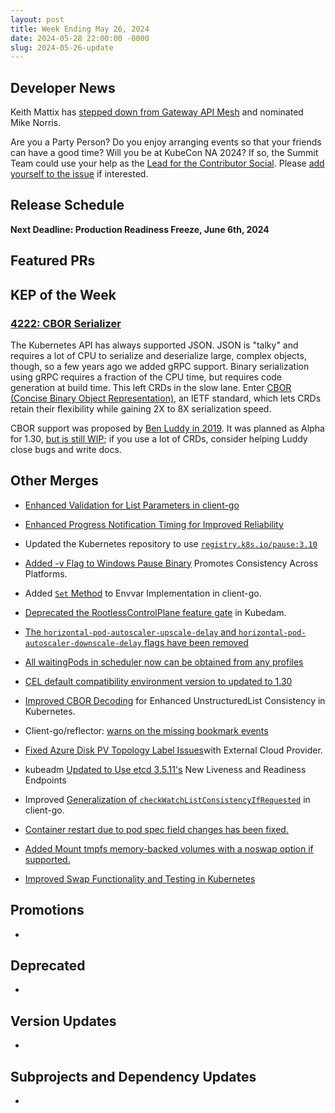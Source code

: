 ```yaml
---
layout: post
title: Week Ending May 26, 2024
date: 2024-05-28 22:00:00 -0000
slug: 2024-05-26-update
---
```


## Developer News

Keith Mattix has [stepped down from Gateway API Mesh](https://groups.google.com/a/kubernetes.io/g/dev/c/NJpW7VNmVpg) and nominated Mike Norris.

Are you a Party Person?  Do you enjoy arranging events so that your friends can have a good time?  Will you be at KubeCon NA 2024?  If so, the Summit Team could use your help as the [Lead for the Contributor Social](https://github.com/kubernetes/community/blob/master/events/events-team/content/social-content.md).  Please [add yourself to the issue](https://github.com/kubernetes/community/issues/7854) if interested.

## Release Schedule

**Next Deadline: Production Readiness Freeze, June 6th, 2024**


## Featured PRs


## KEP of the Week

### [4222: CBOR Serializer](https://github.com/kubernetes/enhancements/tree/master/keps/sig-api-machinery/4222-cbor-serializer)

The Kubernetes API has always supported JSON.  JSON is "talky" and requires a lot of CPU to serialize and deserialize large, complex objects, though, so a few years ago we added gRPC support. Binary serialization using gRPC requires a fraction of the CPU time, but requires code generation at build time.  This left CRDs in the slow lane.  Enter [CBOR (Concise Binary Object Representation)](https://cbor.io/spec.html), an IETF standard, which lets CRDs retain their flexibility while gaining 2X to 8X serialization speed.

CBOR support was proposed by [Ben Luddy in 2019](https://github.com/kubernetes/enhancements/issues/4222).  It was planned as Alpha for 1.30, [but is still WIP](https://github.com/kubernetes/kubernetes/issues/122921); if you use a lot of CRDs, consider helping Luddy close bugs and write docs.


## Other Merges
* [Enhanced Validation for List Parameters in client-go](https://github.com/kubernetes/kubernetes/pull/125166)

* [Enhanced Progress Notification Timing for Improved Reliability](https://github.com/kubernetes/kubernetes/pull/125115)

* Updated the Kubernetes repository to use [`registry.k8s.io/pause:3.10`](https://github.com/kubernetes/kubernetes/pull/125112)

* [Added -v Flag to Windows Pause Binary](https://github.com/kubernetes/kubernetes/pull/125067 ) Promotes 
  Consistency Across Platforms.

* Added [`Set` Method](https://github.com/kubernetes/kubernetes/pull/125052 ) to Envvar Implementation in 
  client-go.

* [Deprecated the RootlessControlPlane feature gate](https://github.com/kubernetes/kubernetes/pull/124997 ) in Kubedam.

* [The `horizontal-pod-autoscaler-upscale-delay` and `horizontal-pod-autoscaler-downscale-delay` flags have been removed](https://github.com/kubernetes/kubernetes/pull/124948)

* [All waitingPods in scheduler now can be obtained from any profiles](https://github.com/kubernetes/kubernetes/pull/124926)

* [CEL default compatibility environment version to updated to 1.30](https://github.com/kubernetes/kubernetes/pull/124779)

* [Improved CBOR Decoding](https://github.com/kubernetes/kubernetes/pull/124775 ) for Enhanced UnstructuredList Consistency in Kubernetes.

* Client-go/reflector: [warns on the missing bookmark events](https://github.com/kubernetes/kubernetes/pull/124614)
* [Fixed Azure Disk PV Topology Label Issues](https://github.com/kubernetes/kubernetes/pull/124528 )with External Cloud Provider.

* kubeadm [Updated to Use etcd 3.5.11's](https://github.com/kubernetes/kubernetes/pull/124465) New Liveness and Readiness Endpoints

* Improved [Generalization of `checkWatchListConsistencyIfRequested`](https://github.com/kubernetes/kubernetes/pull/124446 ) in client-go.

* [ Container restart due to pod spec field changes has been fixed.](https://github.com/kubernetes/kubernetes/pull/124220)

* [ Added Mount tmpfs memory-backed volumes with a noswap option if supported.](https://github.com/kubernetes/kubernetes/pull/124060)

* [Improved Swap Functionality and Testing in Kubernetes](https://github.com/kubernetes/kubernetes/pull/123557)



## Promotions

*

## Deprecated

*

## Version Updates

*

## Subprojects and Dependency Updates

*
